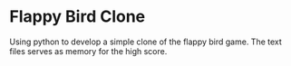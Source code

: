 # Flappy Bird Clone

Using python to develop a simple clone of the flappy bird game.
The text files serves as memory for the high score.
